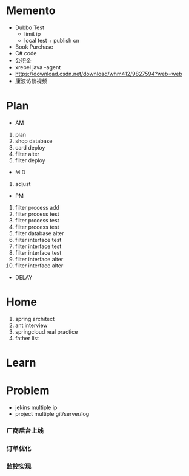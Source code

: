 # Memento
* Dubbo Test
    * limit ip
    * local test + publish cn
* Book Purchase
* C# code
* 公积金
* xrebel java -agent
* https://download.csdn.net/download/whm412/9827594?web=web
* 康波访谈视频
             
 # Plan
 * AM
 1. plan
 2. shop database
 3. card deploy
 4. filter alter
 5. filter deploy
 * MID
 1. adjust
 * PM
 1. filter process add
 2. filter process test
 3. filter process test
 4. filter process test
 5. filter database alter
 6. filter interface test
 7. filter interface test
 8. filter interface test
 9. filter interface alter
 10. filter interface alter
 * DELAY
 
 # Home
 1. spring architect
 2. ant interview
 3. springcloud real practice
 4. father list

# Learn


# Problem
* jekins multiple ip
* project multiple git/server/log


### 厂商后台上线

### 订单优化

### 监控实现



